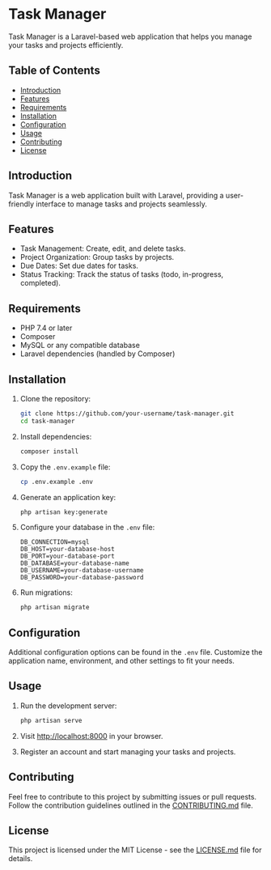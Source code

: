 # Task Manager

Task Manager is a Laravel-based web application that helps you manage your tasks and projects efficiently.

## Table of Contents

- [Introduction](#introduction)
- [Features](#features)
- [Requirements](#requirements)
- [Installation](#installation)
- [Configuration](#configuration)
- [Usage](#usage)
- [Contributing](#contributing)
- [License](#license)

## Introduction

Task Manager is a web application built with Laravel, providing a user-friendly interface to manage tasks and projects seamlessly.

## Features

- Task Management: Create, edit, and delete tasks.
- Project Organization: Group tasks by projects.
- Due Dates: Set due dates for tasks.
- Status Tracking: Track the status of tasks (todo, in-progress, completed).

## Requirements

- PHP 7.4 or later
- Composer
- MySQL or any compatible database
- Laravel dependencies (handled by Composer)

## Installation

1. Clone the repository:

    ```bash
    git clone https://github.com/your-username/task-manager.git
    cd task-manager
    ```

2. Install dependencies:

    ```bash
    composer install
    ```

3. Copy the `.env.example` file:

    ```bash
    cp .env.example .env
    ```

4. Generate an application key:

    ```bash
    php artisan key:generate
    ```

5. Configure your database in the `.env` file:

    ```env
    DB_CONNECTION=mysql
    DB_HOST=your-database-host
    DB_PORT=your-database-port
    DB_DATABASE=your-database-name
    DB_USERNAME=your-database-username
    DB_PASSWORD=your-database-password
    ```

6. Run migrations:

    ```bash
    php artisan migrate
    ```

## Configuration

Additional configuration options can be found in the `.env` file. Customize the application name, environment, and other settings to fit your needs.

## Usage

1. Run the development server:

    ```bash
    php artisan serve
    ```

2. Visit [http://localhost:8000](http://localhost:8000) in your browser.

3. Register an account and start managing your tasks and projects.

## Contributing

Feel free to contribute to this project by submitting issues or pull requests. Follow the contribution guidelines outlined in the [CONTRIBUTING.md](CONTRIBUTING.md) file.

## License

This project is licensed under the MIT License - see the [LICENSE.md](LICENSE.md) file for details.
